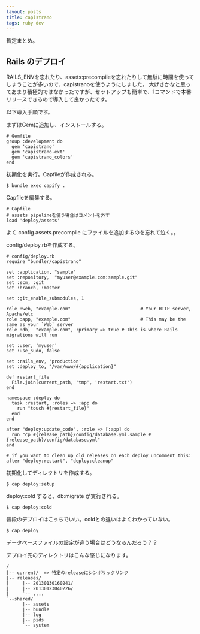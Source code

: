 ```yaml
---
layout: posts
title: capistrano
tags: ruby dev
---
```


暫定まとめ。

## Rails のデプロイ

RAILS_ENVを忘れたり、assets:precompileを忘れたりして無駄に時間を使ってしまうことが多いので、capistranoを使うようにしました。
大げさかなと思ってあまり積極的ではなかったですが、セットアップも簡単で、1コマンドで本番リリースできるので導入して良かったです。

以下導入手順です。

まずはGemに追加し、インストールする。

<pre><code data-language="ruby"># Gemfile
group :development do
  gem 'capistrano'
  gem 'capistrano-ext'
  gem 'capistrano_colors'
end      
</code></pre>

初期化を実行。Capfileが作成される。

    $ bundle exec capify .


Capfileを編集する。
<pre><code data-language="ruby"># Capfile
# assets pipelineを使う場合はコメントを外す
load 'deploy/assets'
</code></pre>

よく config.assets.precompile にファイルを追加するのを忘れて泣く。。

config/deploy.rbを作成する。

<pre><code data-language="ruby"># config/deploy.rb
require "bundler/capistrano"

set :application, "sample"
set :repository,  "myuser@example.com:sample.git"
set :scm, :git
set :branch, :master

set :git_enable_submodules, 1

role :web, "example.com"                          # Your HTTP server, Apache/etc
role :app, "example.com"                          # This may be the same as your `Web` server
role :db,  "example.com", :primary => true # This is where Rails migrations will run

set :user, 'myuser'
set :use_sudo, false

set :rails_env, 'production'
set :deploy_to, "/var/www/#{application}"

def restart_file
  File.join(current_path, 'tmp', 'restart.txt')
end

namespace :deploy do
  task :restart, :roles => :app do
    run "touch #{restart_file}"
  end
end

after "deploy:update_code", :role => [:app] do
  run "cp #{release_path}/config/database.yml.sample #{release_path}/config/database.yml"
end

# if you want to clean up old releases on each deploy uncomment this:
after "deploy:restart", "deploy:cleanup"
</code></pre>

初期化してディレクトリを作成する。

    $ cap deploy:setup
    
deploy:cold すると、db:migrate が実行される。

    $ cap deploy:cold

普段のデプロイはこっちでいい。coldとの違いはよくわかっていない。

    $ cap deploy

データベースファイルの設定が違う場合はどうなるんだろう？？


デプロイ先のディレクトリはこんな感じになります。

    /
    |-- current/  => 特定のreleaseにシンボリックリンク
    |-- releases/
    |     |-- 20130130160241/
    |     |-- 20130123040226/
    |     `-- ....
    `--shared/
          |-- assets
          |-- bundle
          |-- log
          |-- pids
          `-- system





